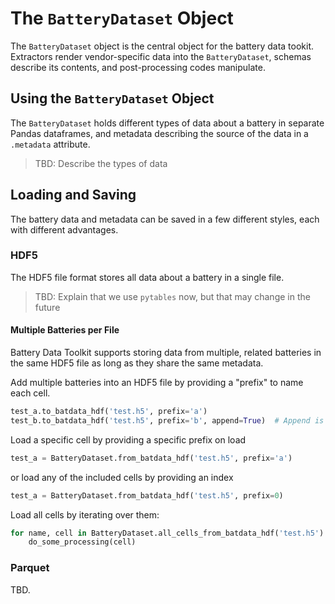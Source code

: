 # The `BatteryDataset` Object

The `BatteryDataset` object is the central object for the battery data tookit. 
Extractors render vendor-specific data into the `BatteryDataset`,
schemas describe its contents,
and post-processing codes manipulate.

## Using the `BatteryDataset` Object

The `BatteryDataset` holds different types of data about a battery in separate Pandas dataframes,
and metadata describing the source of the data in a `.metadata` attribute.

> TBD: Describe the types of data

## Loading and Saving

The battery data and metadata can be saved in a few different styles, each with different advantages.

### HDF5

The HDF5 file format stores all data about a battery in a single file.

> TBD: Explain that we use `pytables` now, but that may change in the future

#### Multiple Batteries per File

Battery Data Toolkit supports storing data from multiple, related batteries in the same HDF5 file 
as long as they share the same metadata.

Add multiple batteries into an HDF5 file by providing a "prefix" to name each cell.

```python
test_a.to_batdata_hdf('test.h5', prefix='a')
test_b.to_batdata_hdf('test.h5', prefix='b', append=True)  # Append is mandatory
```

Load a specific cell by providing a specific prefix on load

```python
test_a = BatteryDataset.from_batdata_hdf('test.h5', prefix='a')
```

or load any of the included cells by providing an index

```python
test_a = BatteryDataset.from_batdata_hdf('test.h5', prefix=0)
```

Load all cells by iterating over them:

```python
for name, cell in BatteryDataset.all_cells_from_batdata_hdf('test.h5'):
    do_some_processing(cell)
```

### Parquet

TBD.

